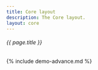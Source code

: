 ```yaml
---
title: Core layout
description: The Core layout.
layout: core
---
```

###### _{{ page.title }}_

{% include demo-advance.md %}